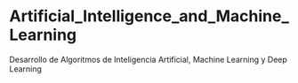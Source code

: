 # Artificial_Intelligence_and_Machine_Learning
Desarrollo de Algoritmos de Inteligencia Artificial, Machine Learning y Deep Learning 
